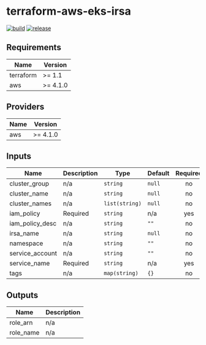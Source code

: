 # terraform-aws-eks-irsa

[![build](https://img.shields.io/github/workflow/status/nalbam/terraform-aws-eks-irsa/build?label=build&style=for-the-badge&logo=github)](https://github.com/nalbam/terraform-aws-eks-irsa/actions/workflows/push.yaml)
[![release](https://img.shields.io/github/v/release/nalbam/terraform-aws-eks-irsa?style=for-the-badge&logo=github)](https://github.com/nalbam/terraform-aws-eks-irsa/releases)

<!--- BEGIN_TF_DOCS --->
## Requirements

| Name | Version |
|------|---------|
| terraform | >= 1.1 |
| aws | >= 4.1.0 |

## Providers

| Name | Version |
|------|---------|
| aws | >= 4.1.0 |

## Inputs

| Name | Description | Type | Default | Required |
|------|-------------|------|---------|:--------:|
| cluster\_group | n/a | `string` | `null` | no |
| cluster\_name | n/a | `string` | `null` | no |
| cluster\_names | n/a | `list(string)` | `null` | no |
| iam\_policy | Required | `string` | n/a | yes |
| iam\_policy\_desc | n/a | `string` | `""` | no |
| irsa\_name | n/a | `string` | `null` | no |
| namespace | n/a | `string` | `""` | no |
| service\_account | n/a | `string` | `""` | no |
| service\_name | Required | `string` | n/a | yes |
| tags | n/a | `map(string)` | `{}` | no |

## Outputs

| Name | Description |
|------|-------------|
| role\_arn | n/a |
| role\_name | n/a |

<!--- END_TF_DOCS --->
